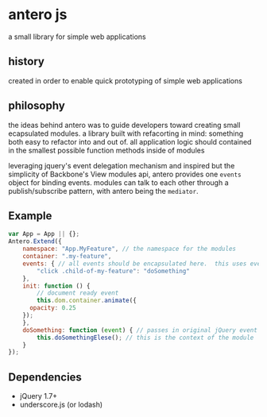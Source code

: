 # antero js
a small library for simple web applications

## history

created in order to enable quick prototyping of simple web applications

## philosophy

the ideas behind antero was to guide developers toward creating small ecapsulated modules. a library built with refacorting in mind: something both easy to refactor into and out of. all application logic should contained in the smallest possible function methods inside of modules

leveraging jquery's event delegation mechanism and inspired but the simplicity of Backbone's View modules api, antero provides one `events` object for binding events.  modules can talk to each other through a publish/subscribe pattern, with antero being the `mediator`.

## Example
```javascript
var App = App || {};
Antero.Extend({
	namespace: "App.MyFeature", // the namespace for the modules
	container: ".my-feature",
	events: { // all events should be encapsulated here.  this uses event delegation from the container
		"click .child-of-my-feature": "doSomething"
	},
	init: function () {
		// document ready event
		this.dom.container.animate({
      opacity: 0.25
    });
	},
	doSomething: function (event) { // passes in original jQuery event object
		this.doSomethingElese(); // this is the context of the module
	}
});
```

## Dependencies

* jQuery 1.7+
* underscore.js (or lodash)
